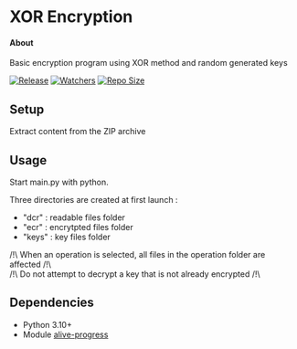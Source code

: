 # XOR Encryption

#### About
Basic encryption program using XOR method and random generated keys

[![Release](https://img.shields.io/github/v/release/WatzTheEngineer/Python-XOR-Encryption?include_prereleases)](https://github.com/WatzTheEngineer/Python-XOR-Encryption)
[![Watchers](https://img.shields.io/github/watchers/WatzTheEngineer/Python-XOR-Encryption?color=c70)](https://github.com/WatzTheEngineer/Python-XOR-Encryption)
[![Repo Size](https://img.shields.io/github/repo-size/WatzTheEngineer/Python-XOR-Encryption)](https://github.com/WatzTheEngineer/Python-XOR-Encryption)

## Setup

Extract content from the ZIP archive

## Usage

Start main.py with python.

Three directories are created at first launch :

- "dcr" : readable files folder
- "ecr" : encrytpted files folder
- "keys" : key files folder

/!\ When an operation is selected, all files in the operation folder are affected /!\ \
/!\ Do not attempt to decrypt a key that is not already encrypted /!\

## Dependencies

- Python 3.10+
- Module [alive-progress](https://github.com/rsalmei/alive-progress)
